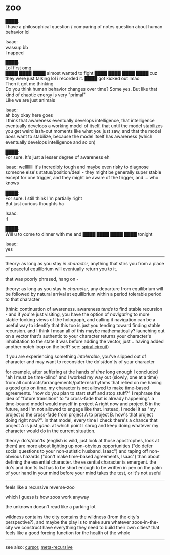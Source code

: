 # zoo

████:\
I have a philosophical question / comparing of notes question about human behavior lol

Isaac:\
wassup bb\
I napped

████:\
Lol first omg\
████ ████ ████ almost wanted to fight ████ ████ ████ ████ cuz they were just talking lol i recorded it. ████ got kicked out lmao\
Then it got me thinking\
Do you think human behavior changes over time? Some yes. But like that kind of chaotic energy is very "primal"\
Like we are just animals

Isaac:\
ah boy okay here goes\
I think that awareness eventually develops intelligence, that intelligence eventually develops a working model of itself, that until the model stabilizes you get weird lash-out moments like what you just saw, and that the model _does_ want to stabilize, because the model itself has awareness (which eventually develops intelligence and so on)

████:\
For sure. It's just a lesser degree of awareness eh

Isaac: wellllllll it's incredibly tough and maybe even risky to diagnose someone else's status/position/deal - they might be generally super stable except for one trigger, and they might be aware of the trigger, and ... who knows

████:\
For sure. I still think I'm partially right\
But just curious thoughts ha

Isaac:\
:)

████:\
Will u to come to dinner with me and ████ ████ ████ ████ tonight

Isaac:\
yes

***

theory: as long as you stay _in character_, anything that stirs you from a place of peaceful equilibrium will eventually return you to it.

that was poorly phrased, hang on -

theory: as long as you stay _in character_, any departure from equilibrium will be followed by natural arrival at equilibrium within a period tolerable period to that character

(think: continuation of awareness. awareness _tends_ to find stable recursion - and if you're just visiting, you have the option of _navigating_ to more stable-looking views of the holograph, and calling it navigation can be a useful way to identify that this too is just you tending toward finding stable recursion. and I think I mean all of this maybe mathematically? launching out on a vector that's authentic to your character returns your character's inhabitation to the state it was before adding the vector, just .. having added another ~~notch~~ loop on the belt? see: [spiral circuit](../../08/19/spiral-circuit.md))

if you are experiencing something _intolerable_, you've slipped out of character and may want to reconsider the do's/don'ts of your character

for example, after suffering at the hands of _time_ long enough I concluded "ah I must be time-blind" and I worked my way out (slowly, one at a time) from all contracts/arrangements/patterns/rhythms that relied on me having a good grip on time. my character is not allowed to make time-based agreements. "how do you plan to start stuff and stop stuff?" I rephrase the idea of "future transition" to "a cross-fade that is already happening". a time-bound model would myself in project A right now and project B in the future, and I'm not allowed to engage like that. instead, I model it as "my project _is_ the cross-fade from project A to project B. how's that project doing right now?". in that model, every time I check there's a chance that project A is just _gone_. at which point I shrug and keep doing whatever my character would do in the current situation.

theory: do's/don'ts (english is wild, just look at those apostrophes, look at them) are more about lighting up non-obvious opportunities ("do defer social questions to your non-autistic husband, Isaac") and taping off non-obvious hazards ("don't make time-based agreements, Isaac") than about defining the essential character. the essential character is emergent. the do's and don'ts list has to be short enough to be written in pen on the palm of your hand in your mind before your mind takes the test, or it's not useful

***

feels like a recursive reverse-zoo

which I guess is how zoos work anyway

the unknown doesn't read like a parking lot

wildness contains the city contains the wildness (from the city's perspective?), and maybe the play is to make sure whatever zoos-in-the-city we construct have everything they need to build their own cities? that feels like a good forcing function for the health of the whole

***

see also: [cursor](../../06/08/cursor.md), [meta-recursive](../24/meta-recursive.md)
